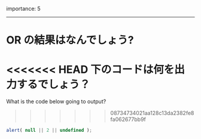 importance: 5

---

# OR の結果はなんでしょう?

<<<<<<< HEAD
下のコードは何を出力するでしょう？
=======
What is the code below going to output?
>>>>>>> 08734734021aa128c13da2382fe8fa062677bb9f

```js
alert( null || 2 || undefined );
```
